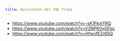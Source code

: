 ```yaml
---
title: Ausrichten der CNC Fräse
---
```


* <https://www.youtube.com/watch?v=-sK1FkxlYRQ>
* <https://www.youtube.com/watch?v=V2NPK0yGFqc>
* <https://www.youtube.com/watch?v=HfwnfEZr65Q>

